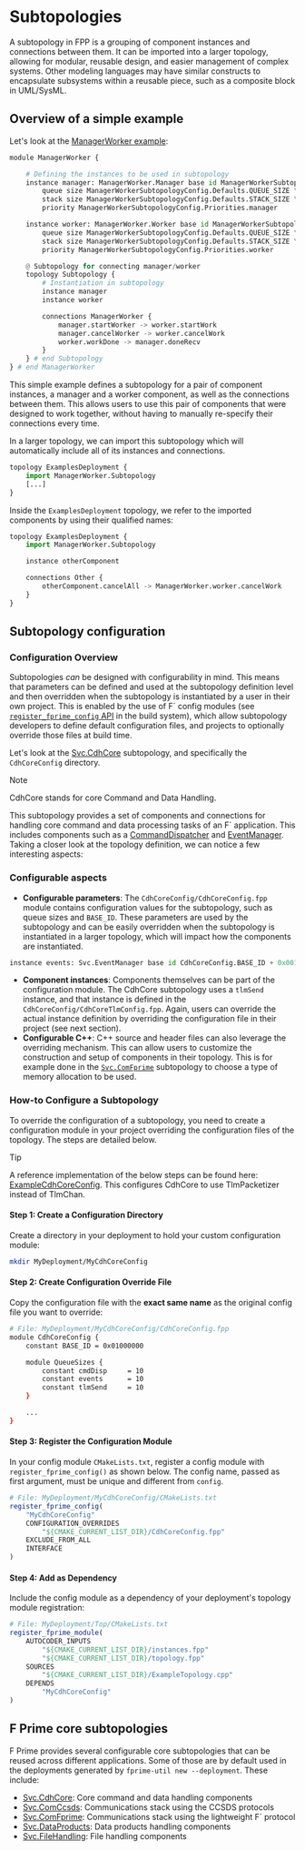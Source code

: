 # Subtopologies

A subtopology in FPP is a grouping of component instances and connections between them. It can be imported into a larger topology, allowing for modular, reusable design, and easier management of complex systems. Other modeling languages may have similar constructs to encapsulate subsystems within a reusable piece, such as a composite block in UML/SysML.

## Overview of a simple example 

Let's look at the [ManagerWorker example](https://github.com/nasa/fprime-examples/tree/devel/FlightExamples/ManagerWorker):

```python
module ManagerWorker {

    # Defining the instances to be used in subtopology
    instance manager: ManagerWorker.Manager base id ManagerWorkerSubtopologyConfig.ManagerWorkerSubtopology_BASE_ID + 0x0000 \
        queue size ManagerWorkerSubtopologyConfig.Defaults.QUEUE_SIZE \
        stack size ManagerWorkerSubtopologyConfig.Defaults.STACK_SIZE \
        priority ManagerWorkerSubtopologyConfig.Priorities.manager

    instance worker: ManagerWorker.Worker base id ManagerWorkerSubtopologyConfig.ManagerWorkerSubtopology_BASE_ID + 0x1000 \
        queue size ManagerWorkerSubtopologyConfig.Defaults.QUEUE_SIZE \
        stack size ManagerWorkerSubtopologyConfig.Defaults.STACK_SIZE \
        priority ManagerWorkerSubtopologyConfig.Priorities.worker

    @ Subtopology for connecting manager/worker
    topology Subtopology {
        # Instantiation in subtopology
        instance manager
        instance worker

        connections ManagerWorker {
            manager.startWorker -> worker.startWork
            manager.cancelWorker -> worker.cancelWork
            worker.workDone -> manager.doneRecv
        }
    } # end Subtopology
} # end ManagerWorker
```

This simple example defines a subtopology for a pair of component instances, a manager and a worker component, as well as the connections between them. 
This allows users to use this pair of components that were designed to work together, without having to manually re-specify their connections every time.

In a larger topology, we can import this subtopology which will automatically include all of its instances and connections.

```python
topology ExamplesDeployment {
    import ManagerWorker.Subtopology
    [...]
}
```

Inside the `ExamplesDeployment` topology, we refer to the imported components by using their qualified names:

```python
topology ExamplesDeployment {
    import ManagerWorker.Subtopology

    instance otherComponent

    connections Other {
        otherComponent.cancelAll -> ManagerWorker.worker.cancelWork
    }
}
```

## Subtopology configuration

### Configuration Overview

Subtopologies _can_ be designed with configurability in mind. This means that parameters can be defined and used at the subtopology definition level and then overridden when the subtopology is instantiated by a user in their own project. This is enabled by the use of F´ config modules (see [`register_fprime_config` API](https://fprime.jpl.nasa.gov/latest/docs/reference/api/cmake/API/#function-register_fprime_config) in the build system), which allow subtopology developers to define default configuration files, and projects to optionally override those files at build time.

Let's look at the [Svc.CdhCore](../../../Svc/Subtopologies/CdhCore) subtopology, and specifically the `CdhCoreConfig` directory.

> [!NOTE]
> CdhCore stands for core Command and Data Handling.

This subtopology provides a set of components and connections for handling core command and data processing tasks of an F´ application. This includes components such as a [CommandDispatcher](../../../Svc/CmdDispatcher/docs/sdd.md) and [EventManager](../../../Svc/EventManager/docs/sdd.md). Taking a closer look at the topology definition, we can notice a few interesting aspects:

### Configurable aspects

- **Configurable parameters**: The `CdhCoreConfig/CdhCoreConfig.fpp` module contains configuration values for the subtopology, such as queue sizes and `BASE_ID`. These parameters are used by the subtopology and can be easily overridden when the subtopology is instantiated in a larger topology, which will impact how the components are instantiated.
```python
instance events: Svc.EventManager base id CdhCoreConfig.BASE_ID + 0x001000 # notice the use of BASE_ID
```
- **Component instances**: Components themselves can be part of the configuration module. The CdhCore subtopology uses a `tlmSend` instance, and that instance is defined in the `CdhCoreConfig/CdhCoreTlmConfig.fpp`. Again, users can override the actual instance definition by overriding the configuration file in their project (see next section).
- **Configurable C++**: C++ source and header files can also leverage the overriding mechanism. This can allow users to customize the construction and setup of components in their topology. This is for example done in the [`Svc.ComFprime`](../../../Svc/Subtopologies/ComFprime/) subtopology to choose a type of memory allocation to be used.

### How-to Configure a Subtopology

To override the configuration of a subtopology, you need to create a configuration module in your project overriding the configuration files of the topology. The steps are detailed below.

>[!TIP]
> A reference implementation of the below steps can be found here: [ExampleCdhCoreConfig](https://github.com/nasa/fprime-examples/tree/0e66d4eb3acb7eccf54257847a9e5e1f18df9370/FlightExamples/ExamplesDeployment/ExampleCdhCoreConfig). This configures CdhCore to use TlmPacketizer instead of TlmChan.

#### Step 1: Create a Configuration Directory
Create a directory in your deployment to hold your custom configuration module:
```bash
mkdir MyDeployment/MyCdhCoreConfig
```

#### Step 2: Create Configuration Override File
Copy the configuration file with the **exact same name** as the original config file you want to override:
```bash
# File: MyDeployment/MyCdhCoreConfig/CdhCoreConfig.fpp
module CdhCoreConfig {
    constant BASE_ID = 0x01000000

    module QueueSizes {
        constant cmdDisp     = 10
        constant events      = 10
        constant tlmSend     = 10
    }

    ...
}
```

#### Step 3: Register the Configuration Module
In your config module `CMakeLists.txt`, register a config module with `register_fprime_config()` as shown below. The config name, passed as first argument, must be unique and different from `config`.
```cmake
# File: MyDeployment/MyCdhCoreConfig/CMakeLists.txt
register_fprime_config(
    "MyCdhCoreConfig"
    CONFIGURATION_OVERRIDES 
        "${CMAKE_CURRENT_LIST_DIR}/CdhCoreConfig.fpp"
    EXCLUDE_FROM_ALL
    INTERFACE
)
```

#### Step 4: Add as Dependency
Include the config module as a dependency of your deployment's topology module registration:
```cmake
# File: MyDeployment/Top/CMakeLists.txt
register_fprime_module(
    AUTOCODER_INPUTS
        "${CMAKE_CURRENT_LIST_DIR}/instances.fpp"
        "${CMAKE_CURRENT_LIST_DIR}/topology.fpp"
    SOURCES
        "${CMAKE_CURRENT_LIST_DIR}/ExampleTopology.cpp"
    DEPENDS
        "MyCdhCoreConfig"
)
```

## F Prime core subtopologies

F Prime provides several configurable core subtopologies that can be reused across different applications. Some of those are by default used in the deployments generated by `fprime-util new --deployment`. These include:

- [Svc.CdhCore](../../../Svc/Subtopologies/CdhCore): Core command and data handling components
- [Svc.ComCcsds](../../../Svc/Subtopologies/ComCcsds): Communications stack using the CCSDS protocols
- [Svc.ComFprime](../../../Svc/Subtopologies/ComFprime): Communications stack using the lightweight F´ protocol
- [Svc.DataProducts](../../../Svc/Subtopologies/DataProducts): Data products handling components
- [Svc.FileHandling](../../../Svc/Subtopologies/FileHandling): File handling components
